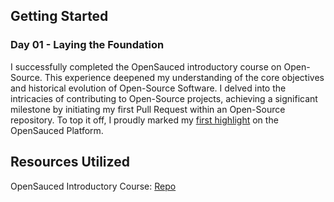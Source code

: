 ## Getting Started

### Day 01 - Laying the Foundation
I successfully completed the OpenSauced introductory course on Open-Source. This experience deepened my understanding of the core objectives and historical evolution of Open-Source Software. I delved into the intricacies of contributing to Open-Source projects, achieving a significant milestone by initiating my first Pull Request within an Open-Source repository. To top it off, I proudly marked my [first highlight](https://insights.opensauced.pizza/feed/282) on the OpenSauced Platform.

## Resources Utilized
OpenSauced Introductory Course: [Repo](https://github.com/open-sauced/intro)


